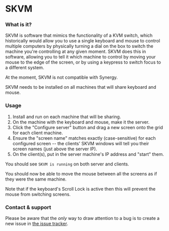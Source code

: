 # SKVM

### What is it?

SKVM is software that mimics the functionality of a KVM switch, which
historically would allow you to use a single keyboard and mouse to control
multiple computers by physically turning a dial on the box to switch the machine
you're controlling at any given moment. SKVM does this in software, allowing
you to tell it which machine to control by moving your mouse to the edge of the
screen, or by using a keypress to switch focus to a different system.

At the moment, SKVM is not compatible with Synergy.

SKVM needs to be installed on all machines that will share keyboard and
mouse.

### Usage

1. Install and run on each machine that will be sharing.
2. On the machine with the keyboard and mouse, make it the server.
3. Click the "Configure server" button and drag a new screen onto the grid for
   each client machine.
4. Ensure the "screen name" matches exactly (case-sensitive) for each configured
   screen -- the clients' SKVM windows will tell you their screen names
   (just above the server IP).
5. On the client(s), put in the server machine's IP address and "start" them.

You should see `SKVM is running` on both server and clients.

You should now be able to move the mouse between all the screens as if they were
the same machine.

Note that if the keyboard's Scroll Lock is active then this will prevent the
mouse from switching screens.

### Contact & support

Please be aware that the _only_ way to draw attention to a bug is to create
a new issue in [the issue tracker](https://github.com/SergeyGadzhilov/skvm/issues).
